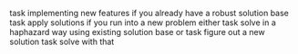 
task implementing new features
  if you already have a robust solution base
    task apply solutions
  if you run into a new problem
    either
      task solve in a haphazard way using existing solution base
    or
      task figure out a new solution
      task solve with that
